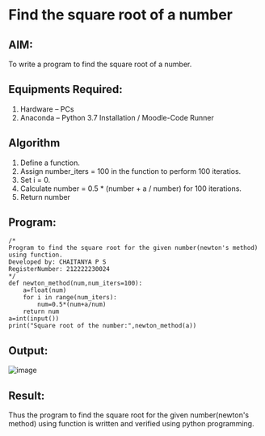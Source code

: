 # Find the square root of a number

## AIM:
To write a program to find the square root of a number.

## Equipments Required:
1. Hardware – PCs
2. Anaconda – Python 3.7 Installation / Moodle-Code Runner

## Algorithm
1. Define a function.
2. Assign number_iters = 100 in the function to perform 100 iteratios.
3. Set i = 0.
4. Calculate  number = 0.5 * (number + a / number) for 100 iterations.
5. Return number

## Program:
```
/*
Program to find the square root for the given number(newton's method) using function.
Developed by: CHAITANYA P S
RegisterNumber: 212222230024
*/
def newton_method(num,num_iters=100):
    a=float(num)
    for i in range(num_iters):
        num=0.5*(num+a/num)
    return num
a=int(input())
print("Square root of the number:",newton_method(a))
```

## Output:
![image](https://github.com/chaitanya18c/Square-root-of-a-number/assets/119392724/ca501a85-28d9-40f2-a046-eaf7dd0cc544)

## Result:
Thus the program to find the square root for the given number(newton's method) using function is written and verified using python programming.

